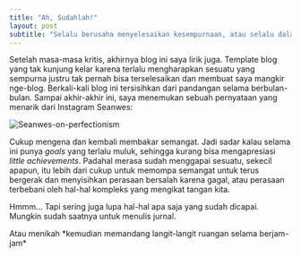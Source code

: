 ```yaml
---
title: "Ah, Sudahlah!"
layout: post
subtitle: "Selalu berusaha menyelesaikan kesempurnaan, atau selalu dalam proses menyempurnakan yang sudah selesai?"
---
```


Setelah masa-masa kritis, akhirnya blog ini saya lirik juga. Template blog yang tak kunjung kelar karena terlalu mengharapkan sesuatu yang sempurna justru tak pernah bisa terselesaikan dan membuat saya mangkir nge-blog. Berkali-kali blog ini tersisihkan dari pandangan selama berbulan-bulan. Sampai akhir-akhir ini, saya menemukan sebuah pernyataan yang menarik dari Instagram Seanwes:

![Seanwes-on-perfectionism](https://i.imgur.com/C8guzJH.jpg)

Cukup mengena dan kembali membakar semangat. Jadi sadar kalau selama ini punya _goals_ yang terlalu muluk, sehingga kurang bisa mengapresiasi _little achievements_. Padahal merasa sudah menggapai sesuatu, sekecil apapun, itu lebih dari cukup untuk memompa semangat untuk terus bergerak dan menyisihkan perasaan bersalah karena gagal, atau perasaan terbebani oleh hal-hal kompleks yang mengikat tangan kita.

Hmmm... Tapi sering juga lupa hal-hal apa saja yang sudah dicapai. Mungkin sudah saatnya untuk menulis jurnal.

Atau menikah \*kemudian memandang langit-langit ruangan selama berjam-jam\*